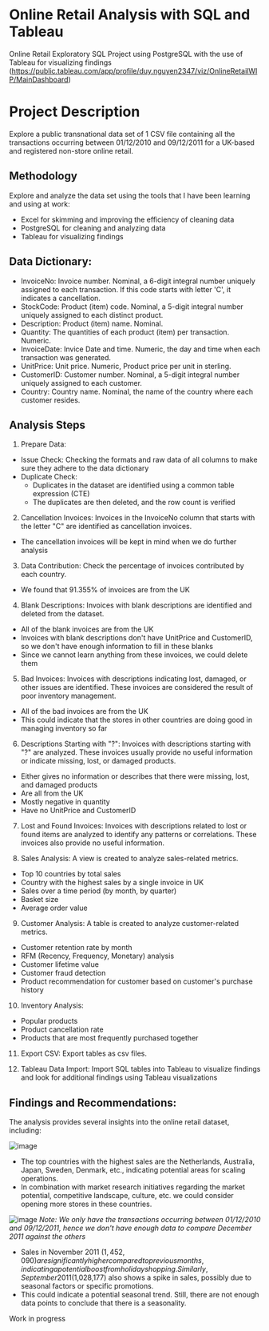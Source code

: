 # Online Retail Analysis with SQL and Tableau
Online Retail Exploratory SQL Project using PostgreSQL with the use of Tableau for visualizing findings (https://public.tableau.com/app/profile/duy.nguyen2347/viz/OnlineRetailWIP/MainDashboard)


# Project Description
Explore a public transnational data set of 1 CSV file containing all the transactions occurring between 01/12/2010 and 09/12/2011 for a UK-based and registered non-store online retail.


## Methodology
Explore and analyze the data set using the tools that I have been learning and using at work:
- Excel for skimming and improving the efficiency of cleaning data
- PostgreSQL for cleaning and analyzing data
- Tableau for visualizing findings


## Data Dictionary:
* InvoiceNo: Invoice number. Nominal, a 6-digit integral number uniquely assigned to each transaction. If this code starts with letter 'C', it indicates a cancellation.
* StockCode: Product (item) code. Nominal, a 5-digit integral number uniquely assigned to each distinct product.
* Description: Product (item) name. Nominal.
* Quantity: The quantities of each product (item) per transaction. Numeric.
* InvoiceDate: Invice Date and time. Numeric, the day and time when each transaction was generated.
* UnitPrice: Unit price. Numeric, Product price per unit in sterling.
* CustomerID: Customer number. Nominal, a 5-digit integral number uniquely assigned to each customer.
* Country: Country name. Nominal, the name of the country where each customer resides.


## Analysis Steps
1. Prepare Data:
* Issue Check: Checking the formats and raw data of all columns to make sure they adhere to the data dictionary
* Duplicate Check:
  * Duplicates in the dataset are identified using a common table expression (CTE)
  * The duplicates are then deleted, and the row count is verified


2. Cancellation Invoices: Invoices in the InvoiceNo column that starts with the letter "C" are identified as cancellation invoices.
* The cancellation invoices will be kept in mind when we do further analysis


3. Data Contribution: Check the percentage of invoices contributed by each country.
* We found that 91.355% of invoices are from the UK


4. Blank Descriptions: Invoices with blank descriptions are identified and deleted from the dataset.
* All of the blank invoices are from the UK
* Invoices with blank descriptions don't have UnitPrice and CustomerID, so we don't have enough information to fill in these blanks
* Since we cannot learn anything from these invoices, we could delete them


5. Bad Invoices: Invoices with descriptions indicating lost, damaged, or other issues are identified. These invoices are considered the result of poor inventory management.
* All of the bad invoices are from the UK
* This could indicate that the stores in other countries are doing good in managing inventory so far


6. Descriptions Starting with "?": Invoices with descriptions starting with "?" are analyzed. These invoices usually provide no useful information or indicate missing, lost, or damaged products.
* Either gives no information or describes that there were missing, lost, and damaged products
* Are all from the UK
* Mostly negative in quantity
* Have no UnitPrice and CustomerID


7. Lost and Found Invoices: Invoices with descriptions related to lost or found items are analyzed to identify any patterns or correlations. These invoices also provide no useful information.


8. Sales Analysis: A view is created to analyze sales-related metrics.
* Top 10 countries by total sales
* Country with the highest sales by a single invoice in UK
* Sales over a time period (by month, by quarter)
* Basket size
* Average order value


9. Customer Analysis: A table is created to analyze customer-related metrics.
* Customer retention rate by month
* RFM (Recency, Frequency, Monetary) analysis
* Customer lifetime value
* Customer fraud detection
* Product recommendation for customer based on customer's purchase history


10. Inventory Analysis:
* Popular products
* Product cancellation rate
* Products that are most frequently purchased together


11. Export CSV: Export tables as csv files.


12. Tableau Data Import: Import SQL tables into Tableau to visualize findings and look for additional findings using Tableau visualizations


## Findings and Recommendations:
The analysis provides several insights into the online retail dataset, including:

![image](https://github.com/DewieDecimal/Online-Retail-Analysis-with-SQL-and-Tableau/assets/125356334/b055870a-f777-438c-81d3-30caa305c9e1)
* The top countries with the highest sales are the Netherlands, Australia, Japan, Sweden, Denmark, etc., indicating potential areas for scaling operations.
* In combination with market research initiatives regarding the market potential, competitive landscape, culture, etc. we could consider opening more stores in these countries.

![image](https://github.com/DewieDecimal/Online-Retail-Analysis-with-SQL-and-Tableau/assets/125356334/183051b0-51a1-4b0e-90d0-db00a3f96a8a)
*Note: We only have the transactions occurring between 01/12/2010 and 09/12/2011, hence we don't have enough data to compare December 2011 against the others*
* Sales in November 2011 ($1,452,090) are significantly higher compared to previous months, indicating a potential boost from holiday shopping. Similarly, September 2011 ($1,028,177) also shows a spike in sales, possibly due to seasonal factors or specific promotions.
* This could indicate a potential seasonal trend. Still, there are not enough data points to conclude that there is a seasonality.

Work in progress
